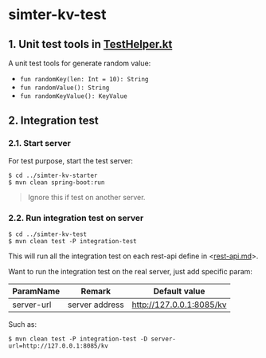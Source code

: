 # simter-kv-test

## 1. Unit test tools in [TestHelper.kt]

A unit test tools for generate random value:

- `fun randomKey(len: Int = 10): String`
- `fun randomValue(): String`
- `fun randomKeyValue(): KeyValue`

## 2. Integration test

### 2.1. Start server

For test purpose, start the test server:

```shell
$ cd ../simter-kv-starter
$ mvn clean spring-boot:run
```

> Ignore this if test on another server.

### 2.2. Run integration test on server

```shell
$ cd ../simter-kv-test
$ mvn clean test -P integration-test
```

This will run all the integration test on each rest-api define in <[rest-api.md]>.

Want to run the integration test on the real server, just add specific param:

| ParamName  | Remark         | Default value
|------------|----------------|---------------
| server-url | server address | http://127.0.0.1:8085/kv

Such as:

```shell
$ mvn clean test -P integration-test -D server-url=http://127.0.0.1:8085/kv
```


[TestHelper.kt]: https://github.com/simter/simter-kv/blob/master/simter-kv-test/src/main/kotlin/tech/simter/kv/test/TestHelper.kt
[rest-api.md]: https://github.com/simter/simter-kv/blob/master/docs/rest-api.md
